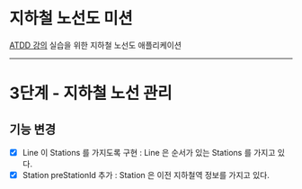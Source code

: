 # 지하철 노선도 미션
[ATDD 강의](https://edu.nextstep.camp/c/R89PYi5H) 실습을 위한 지하철 노선도 애플리케이션

---

# 3단계 - 지하철 노선 관리

## 기능 변경

* [x] Line 이 Stations 를 가지도록 구현 : Line 은 순서가 있는 Stations 를 가지고 있다.
* [x] Station preStationId 추가 : Station 은 이전 지하철역 정보를 가지고 있다. 
